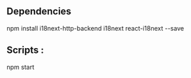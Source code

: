 ##  Dependencies

 npm install i18next-http-backend i18next react-i18next --save


 ## Scripts :

 npm start 